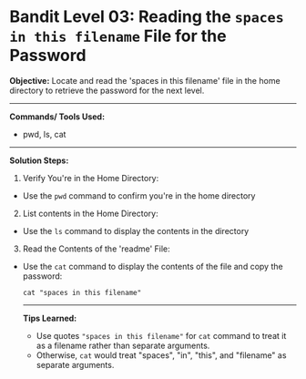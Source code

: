 # Bandit Level 03: Reading the `spaces in this filename` File for the Password

**Objective:**
Locate and read the 'spaces in this filename' file in the home directory to retrieve the password for the next level.

---

**Commands/ Tools Used:**
- pwd, ls, cat

---

**Solution Steps:**
1. Verify You're in the Home Directory:
- Use the `pwd` command to confirm you're in the home directory


2. List contents in the Home Directory:
- Use the `ls` command to display the contents in the directory


3. Read the Contents of the 'readme' File:
- Use the `cat` command to display the contents of the file and copy the password:
  
  ```
  cat "spaces in this filename"
  ```
  ---

  **Tips Learned:**
  - Use quotes `"spaces in this filename"` for `cat` command to treat it as a filename rather than separate arguments.
  - Otherwise, `cat` would treat "spaces", "in", "this", and "filename" as separate arguments.
